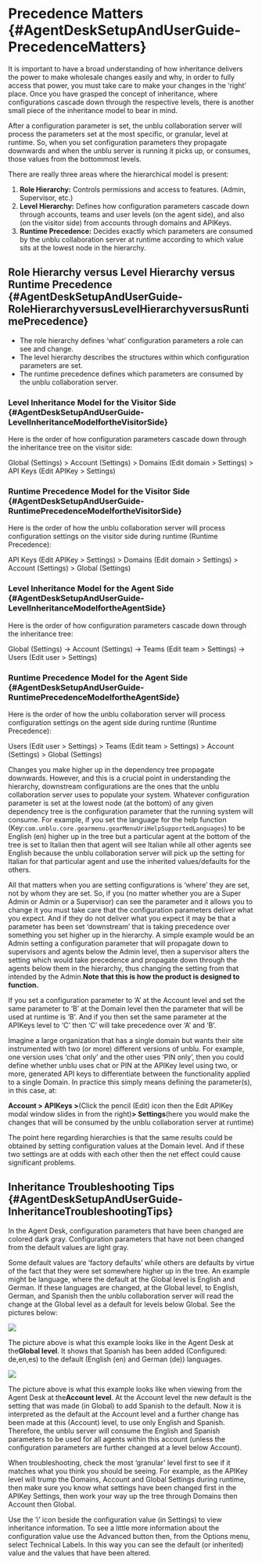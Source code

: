 # Precedence Matters {#AgentDeskSetupAndUserGuide-PrecedenceMatters}

It is important to have a broad understanding of how inheritance delivers the power to make wholesale changes easily and why, in order to fully access that power, you must take care to make your changes in the ‘right’ place. Once you have grasped the concept of inheritance, where configurations cascade down through the respective levels, there is another small piece of the inheritance model to bear in mind.

After a configuration parameter is set, the unblu collaboration server will process the parameters set at the most specific, or granular, level at runtime. So, when you set configuration parameters they propagate downwards and when the unblu server is running it picks up, or consumes, those values from the bottommost levels.

There are really three areas where the hierarchical model is present:

1. **Role Hierarchy:**
   Controls permissions and access to features. \(Admin, Supervisor, etc.\)
2. **Level Hierarchy:**
   Defines how configuration parameters cascade down through accounts, teams and user levels \(on the agent side\), and also \(on the visitor side\) from accounts through domains and APIKeys.
3. **Runtime Precedence:**
   Decides exactly which parameters are consumed by the unblu collaboration server at runtime according to which value sits at the lowest node in the hierarchy.

## Role Hierarchy versus Level Hierarchy versus Runtime Precedence {#AgentDeskSetupAndUserGuide-RoleHierarchyversusLevelHierarchyversusRuntimePrecedence}

* The role hierarchy defines ‘what’ configuration parameters a role can see and change.
* The level hierarchy describes the structures within which configuration parameters are set.
* The runtime precedence defines which parameters are consumed by the unblu collaboration server. 

### Level Inheritance Model for the Visitor Side {#AgentDeskSetupAndUserGuide-LevelInheritanceModelfortheVisitorSide}

Here is the order of how configuration parameters cascade down through the inheritance tree on the visitor side:

Global \(Settings\) &gt; Account \(Settings\) &gt; Domains \(Edit domain &gt; Settings\) &gt; API Keys \(Edit APIKey &gt; Settings\)

### Runtime Precedence Model for the Visitor Side {#AgentDeskSetupAndUserGuide-RuntimePrecedenceModelfortheVisitorSide}

Here is the order of how the unblu collaboration server will process configuration settings on the visitor side during runtime \(Runtime Precedence\):

API Keys \(Edit APIKey &gt; Settings\)  &gt; Domains \(Edit domain &gt; Settings\) &gt; Account \(Settings\) &gt; Global \(Settings\)

### Level Inheritance Model for the Agent Side {#AgentDeskSetupAndUserGuide-LevelInheritanceModelfortheAgentSide}

Here is the order of how configuration parameters cascade down through the inheritance tree:

Global \(Settings\) -&gt; Account \(Settings\) -&gt; Teams \(Edit team &gt; Settings\) -&gt; Users \(Edit user &gt; Settings\)

### Runtime Precedence Model for the Agent Side {#AgentDeskSetupAndUserGuide-RuntimePrecedenceModelfortheAgentSide}

Here is the order of how the unblu collaboration server will process configuration settings on the agent side during runtime \(Runtime Precedence\):

Users \(Edit user &gt; Settings\) &gt; Teams \(Edit team &gt; Settings\) &gt; Account \(Settings\) &gt; Global \(Settings\)

Changes you make higher up in the dependency tree propagate downwards. However, and this is a crucial point in understanding the hierarchy, downstream configurations are the ones that the unblu collaboration server uses to populate your system. Whatever configuration parameter is set at the lowest node \(at the bottom\) of any given dependency tree is the configuration parameter that the running system will consume. For example, if you set the language for the help function \(Key:`com.unblu.core.gearmenu.gearMenuUriHelpSupportedLanguages`\) to be English \(en\) higher up in the tree but a particular agent at the bottom of the tree is set to Italian then that agent will see Italian while all other agents see English because the unblu collaboration server will pick up the setting for Italian for that particular agent and use the inherited values/defaults for the others.

All that matters when you are setting configurations is ‘where’ they are set, not by whom they are set. So, if you \(no matter whether you are a Super Admin or Admin or a Supervisor\) can see the parameter and it allows you to change it you must take care that the configuration parameters deliver what you expect. And if they do not deliver what you expect it may be that a parameter has been set ‘downstream’ that is taking precedence over something you set higher up in the hierarchy. A simple example would be an Admin setting a configuration parameter that will propagate down to supervisors and agents below the Admin level, then a supervisor alters the setting which would take precedence and propagate down through the agents below them in the hierarchy, thus changing the setting from that intended by the Admin.**Note that this is how the product is designed to function.**

If you set a configuration parameter to ‘A’ at the Account level and set the same parameter to ‘B’ at the Domain level then the parameter that will be used at runtime is ‘B’. And if you then set the same parameter at the APIKeys level to ‘C’ then ‘C’ will take precedence over ‘A’ and ‘B’.

Imagine a large organization that has a single domain but wants their site instrumented with two \(or more\) different versions of unblu. For example, one version uses ‘chat only’ and the other uses ‘PIN only’, then you could define whether unblu uses chat or PIN at the APIKey level using two, or more, generated API keys to differentiate between the functionality applied to a single Domain. In practice this simply means defining the parameter\(s\), in this case, at:

**Account &gt; APIKeys &gt;**\(Click the pencil \(Edit\) icon then the Edit APIKey modal window slides in from the right\)**&gt; Settings**\(here you would make the changes that will be consumed by the unblu collaboration server at runtime\)

The point here regarding hierarchies is that the same results could be obtained by setting configuration values at the Domain level. And if these two settings are at odds with each other then the net effect could cause significant problems.

## Inheritance Troubleshooting Tips {#AgentDeskSetupAndUserGuide-InheritanceTroubleshootingTips}

In the Agent Desk, configuration parameters that have been changed are colored dark gray. Configuration parameters that have not been changed from the default values are light gray.

Some default values are ‘factory defaults’ while others are defaults by virtue of the fact that they were set somewhere higher up in the tree. An example might be language, where the default at the Global level is English and German. If these languages are changed, at the Global level, to English, German, and Spanish then the unblu collaboration server will read the change at the Global level as a default for levels below Global. See the pictures below:

![](https://www.unblu.com/confluence/download/thumbnails/102793956/Precedence_1.png?version=1&modificationDate=1479740456000&api=v2)

The picture above is what this example looks like in the Agent Desk at the**Global level**. It shows that Spanish has been added \(Configured: de,en,es\) to the default \(English \(en\) and German \(de\)\) languages.

![](https://www.unblu.com/confluence/download/thumbnails/102793956/Precedence_2.png?version=1&modificationDate=1479740529000&api=v2)

The picture above is what this example looks like when viewing from the Agent Desk at the**Account level**. At the Account level the new default is the setting that was made \(in Global\) to add Spanish to the default. Now it is interpreted as the default at the Account level and a further change has been made at this \(Account\) level, to use only English and Spanish. Therefore, the unblu server will consume the English and Spanish parameters to be used for all agents within this account \(unless the configuration parameters are further changed at a level below Account\).

When troubleshooting, check the most ‘granular’ level first to see if it matches what you think you should be seeing. For example, as the APIKey level will trump the Domains, Account and Global Settings during runtime, then make sure you know what settings have been changed first in the APIKey Settings, then work your way up the tree through Domains then Account then Global.

Use the ‘i’ icon beside the configuration value \(in Settings\) to view inheritance information. To see a little more information about the configuration value use the Advanced button then, from the Options menu, select Technical Labels. In this way you can see the default \(or inherited\) value and the values that have been altered.

